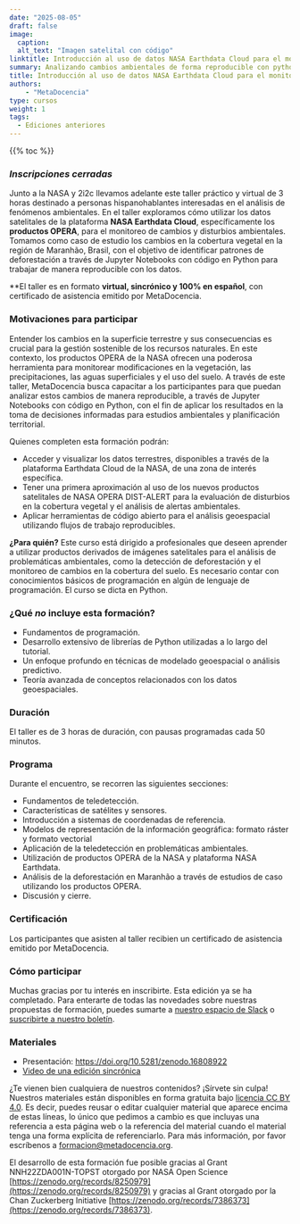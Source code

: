 ```yaml
---
date: "2025-08-05"
draft: false
image:
  caption: 
  alt_text: "Imagen satelital con código"
linktitle: Introducción al uso de datos NASA Earthdata Cloud para el monitoreo de cambios y disturbios ambientales
summary: Analizando cambios ambientales de forma reproducible con python y datos satelitales de la plataforma Earthdata Cloud de la NASA.
title: Introducción al uso de datos NASA Earthdata Cloud para el monitoreo de cambios y disturbios ambientales. Inscripciones cerradas
authors: 
    - "MetaDocencia"
type: cursos
weight: 1
tags:
  - Ediciones anteriores
---
```


{{% toc %}}

### _Inscripciones cerradas_

Junto a la NASA y 2i2c llevamos adelante este taller práctico y virtual de 3 horas destinado a personas hispanohablantes interesadas en el análisis de fenómenos ambientales. 
En el taller exploramos cómo utilizar los datos satelitales de la plataforma **NASA Earthdata Cloud**, específicamente los **productos OPERA**, para el monitoreo de cambios y disturbios ambientales. Tomamos como caso de estudio los cambios en la cobertura vegetal en la región de Maranhão, Brasil, con el objetivo de identificar patrones de deforestación a través de Jupyter Notebooks con código en Python para trabajar de manera reproducible con los datos.

**El taller es en formato **virtual, sincrónico y 100% en español**, con certificado de asistencia emitido por MetaDocencia.

### Motivaciones para participar 
Entender los cambios en la superficie terrestre y sus consecuencias es crucial para la gestión sostenible de los recursos naturales. En este contexto, los productos OPERA de la NASA ofrecen una poderosa herramienta para monitorear modificaciones en la vegetación, las precipitaciones, las aguas superficiales y el uso del suelo. A través de este taller, MetaDocencia busca capacitar a los participantes para que puedan analizar estos cambios de manera reproducible, a través de Jupyter Notebooks con código en Python, con el fin de aplicar los resultados en la toma de decisiones informadas para estudios ambientales y planificación territorial.

Quienes completen esta formación podrán:
* Acceder y visualizar los datos terrestres, disponibles a través de la plataforma Earthdata Cloud de la NASA, de una zona de interés específica.
* Tener una primera aproximación al uso de los nuevos productos satelitales de NASA OPERA DIST-ALERT para la evaluación de disturbios en la cobertura vegetal y el análisis de alertas ambientales. 
* Aplicar herramientas de código abierto para el análisis geoespacial utilizando flujos de trabajo reproducibles.  

**¿Para quién?**
Este curso está dirigido a profesionales que deseen aprender a utilizar productos derivados de imágenes satelitales para el análisis de problemáticas ambientales, como la detección de deforestación y el monitoreo de cambios en la cobertura del suelo. Es necesario contar con conocimientos básicos de programación en algún de lenguaje de programación. El curso se dicta en Python.


### ¿Qué _no_ incluye esta formación? 

* Fundamentos de programación.
* Desarrollo extensivo de librerías de Python utilizadas a lo largo del tutorial.
* Un enfoque profundo en técnicas de modelado geoespacial o análisis predictivo.
* Teoría avanzada de conceptos relacionados con los datos geoespaciales. 

### Duración

El taller es de 3 horas de duración, con pausas programadas cada 50 minutos. 

### Programa

Durante el encuentro, se recorren las siguientes secciones:
* Fundamentos de teledetección.
* Características de satélites y sensores.
* Introducción a sistemas de coordenadas de referencia.
* Modelos de representación de la información geográfica: formato ráster y formato vectorial
* Aplicación de la teledetección en problemáticas ambientales.
* Utilización de productos OPERA de la NASA y plataforma NASA Earthdata.
* Análisis de la deforestación en Maranhão a través de estudios de caso utilizando los productos OPERA.
* Discusión y cierre.

### Certificación

Los participantes que asisten al taller recibien un certificado de asistencia emitido por MetaDocencia.


### Cómo participar

Muchas gracias por tu interés en inscribirte. Esta edición ya se ha completado.
Para enterarte de todas las novedades sobre nuestras propuestas de formación, puedes sumarte a [nuestro espacio de Slack](https://w3id.org/metadocencia/slack) o [suscribirte a nuestro boletín](https://www.metadocencia.org/suscripcion/).

### Materiales

- Presentación: https://doi.org/10.5281/zenodo.16808922
- [Video de una edición sincrónica](https://youtu.be/r68BUz7dKsQ)

¿Te vienen bien cualquiera de nuestros contenidos? ¡Sírvete sin culpa! Nuestros materiales están disponibles en forma gratuita bajo [licencia CC BY 4.0](https://creativecommons.org/licenses/by/4.0/deed.es). Es decir, puedes reusar o editar cualquier material que aparece encima de estas líneas, lo único que pedimos a cambio es que incluyas una referencia a esta página web o la referencia del material cuando el material tenga una forma explícita de referenciarlo. Para más información, por favor escríbenos a formacion@metadocencia.org.

El desarrollo de esta formación fue posible gracias al Grant NNH22ZDA001N-TOPST otorgado por NASA Open Science [https://zenodo.org/records/8250979](https://zenodo.org/records/8250979) y gracias al Grant otorgado por la Chan Zuckerberg Initiative [https://zenodo.org/records/7386373](https://zenodo.org/records/7386373).
